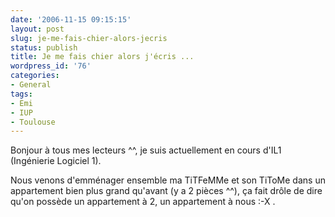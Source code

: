 ```yaml
---
date: '2006-11-15 09:15:15'
layout: post
slug: je-me-fais-chier-alors-jecris
status: publish
title: Je me fais chier alors j'écris ...
wordpress_id: '76'
categories:
- General
tags:
- Emi
- IUP
- Toulouse
---
```


Bonjour à tous mes lecteurs ^^, je suis  actuellement en cours d'IL1 (Ingénierie Logiciel 1).

Nous venons d'emménager ensemble ma TiTFeMMe et son TiToMe dans un appartement bien plus grand qu'avant (y a 2 pièces ^^), ça fait drôle de dire qu'on possède un appartement à 2, un appartement à nous :-X .

